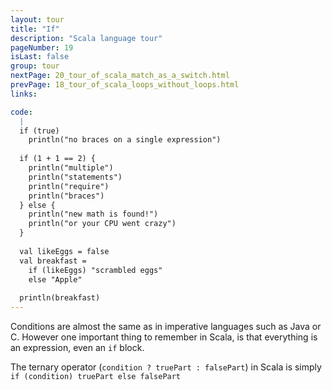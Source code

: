 ```yaml
---
layout: tour
title: "If"
description: "Scala language tour"
pageNumber: 19
isLast: false
group: tour
nextPage: 20_tour_of_scala_match_as_a_switch.html
prevPage: 18_tour_of_scala_loops_without_loops.html
links:

code:
  |
  if (true)   
    println("no braces on a single expression")  
  
  if (1 + 1 == 2) {  
    println("multiple")  
    println("statements")  
    println("require")  
    println("braces")  
  } else {  
    println("new math is found!")  
    println("or your CPU went crazy")  
  }  
  
  val likeEggs = false  
  val breakfast =  
    if (likeEggs) "scrambled eggs"  
    else "Apple"  
  
  println(breakfast)  
---
```


Conditions are almost the same as in imperative languages such as Java or C. However one important thing to remember in Scala, is that everything is an expression, even an `if` block. 

The ternary operator (`condition ? truePart : falsePart`) in Scala is simply `if (condition) truePart else falsePart`